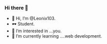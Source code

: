 ### Hi there 👋

<!--
**Leonix103/leonix103** is a ✨ _special_ ✨ repository because its `README.md` (this file) appears on your GitHub profile.-->
- 👋 Hi, I’m @Leonix103.
- 🕶 Student.
- 👀 I’m interested in ...you.
- 🌱 I’m currently learning ....web development.
